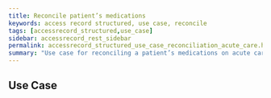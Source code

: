 ```yaml
---
title: Reconcile patient’s medications
keywords: access record structured, use case, reconcile
tags: [accessrecord_structured,use_case]
sidebar: accessrecord_rest_sidebar
permalink: accessrecord_structured_use_case_reconciliation_acute_care.html
summary: "Use case for reconciling a patient’s medications on acute care admission"
---
```


## Use Case ##
